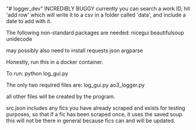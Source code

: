 "# logger_dev" 
INCREDIBLY BUGGY
currently you can search a work ID, hit 'add row' which will write it to a csv in a folder called 'data', and include a date to add with it.

The following non-standard packages are needed:
nicegui
beautifulsoup
unidecode

may possibly also need to install
requests
json
argparse

Honestly, run this in a docker container.

To run: python log_gui.py 

The only two required files are:
log_gui.py
ao3_logger.py

all other files will be created by the program.

src.json includes any fics you have already scraped and exists for testing purposes, so that if a fic has been scraped once, it uses the saved soup. this will not be there in general because fics can and will be updated.